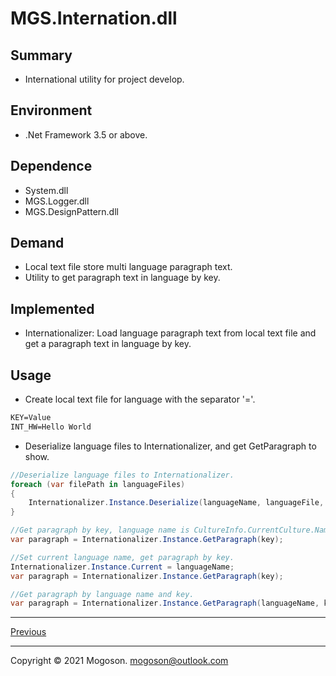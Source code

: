 ﻿# MGS.Internation.dll

## Summary

- International utility for project develop.

## Environment

- .Net Framework 3.5 or above.

## Dependence

- System.dll
- MGS.Logger.dll
- MGS.DesignPattern.dll

## Demand

- Local text file store multi language paragraph text.
- Utility to get paragraph text in language by key.

## Implemented

- Internationalizer: Load language paragraph text from local text file and get a paragraph text in language by key.

## Usage
- Create local text file for language with the separator '='.

```tex
KEY=Value
INT_HW=Hello World
```

- Deserialize language files to Internationalizer, and get GetParagraph to show.

```C#
//Deserialize language files to Internationalizer.
foreach (var filePath in languageFiles)
{
    Internationalizer.Instance.Deserialize(languageName, languageFile, Encoding.Default);
}

//Get paragraph by key, language name is CultureInfo.CurrentCulture.Name.
var paragraph = Internationalizer.Instance.GetParagraph(key);

//Set current language name, get paragraph by key.
Internationalizer.Instance.Current = languageName;
var paragraph = Internationalizer.Instance.GetParagraph(key);

//Get paragraph by language name and key.
var paragraph = Internationalizer.Instance.GetParagraph(languageName, key);
```

------

[Previous](../../README.md)

------

Copyright © 2021 Mogoson.	mogoson@outlook.com